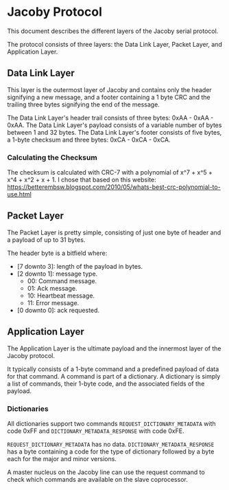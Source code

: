 # Jacoby Protocol
This document describes the different layers of the Jacoby serial protocol.

The protocol consists of three layers: the Data Link Layer, Packet Layer, and Application Layer.

## Data Link Layer
This layer is the outermost layer of Jacoby and contains only the header signifying a new message, and a footer containing a 1 byte CRC and the trailing three bytes signifying the end of the message.

The Data Link Layer's header trail consists of three bytes: 0xAA - 0xAA - 0xAA.
The Data Link Layer's payload consists of a variable number of bytes between 1 and 32 bytes.
The Data Link Layer's footer consists of five bytes, a 1-byte checksum and three bytes: 0xCA - 0xCA - 0xCA.

### Calculating the Checksum
The checksum is calculated with CRC-7 with a polynomial of x^7 + x^5 + x^4 + x^2 + x + 1.
I chose that based on this website: https://betterembsw.blogspot.com/2010/05/whats-best-crc-polynomial-to-use.html

## Packet Layer
The Packet Layer is pretty simple, consisting of just one byte of header and a payload of up to 31 bytes.

The header byte is a bitfield where:
* [7 downto 3]: length of the payload in bytes.
* [2 downto 1]: message type.
  * 00: Command message.
  * 01: Ack message.
  * 10: Heartbeat message.
  * 11: Error message.
* [0 downto 0]: ack requested.

## Application Layer
The Application Layer is the ultimate payload and the innermost layer of the Jacoby protocol.

It typically consists of a 1-byte command and a predefined payload of data for that command. A command is part of a dictionary. A dictionary is simply a list of commands, their 1-byte code, and the associated fields of the payload.

### Dictionaries
All dictionaries support two commands `REQUEST_DICTIONARY_METADATA` with code 0xFF and `DICTIONARY_METADATA_RESPONSE` with code 0xFE.

`REQUEST_DICTIONARY_METADATA` has no data.
`DICTIONARY_METADATA_RESPONSE` has a byte containing a code for the type of dictionary followed by a byte each for the major and minor versions.

A master nucleus on the Jacoby line can use the request command to check which commands are available on the slave coprocessor.